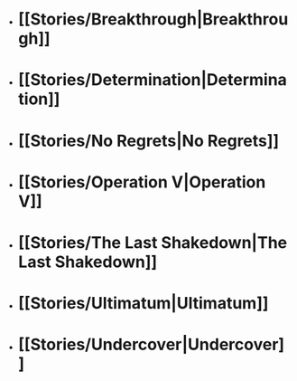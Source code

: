 
- # [[Stories/Breakthrough|Breakthrough]]
- # [[Stories/Determination|Determination]]
- # [[Stories/No Regrets|No Regrets]]
- # [[Stories/Operation V|Operation V]]
- # [[Stories/The Last Shakedown|The Last Shakedown]]
- # [[Stories/Ultimatum|Ultimatum]]
- # [[Stories/Undercover|Undercover]]